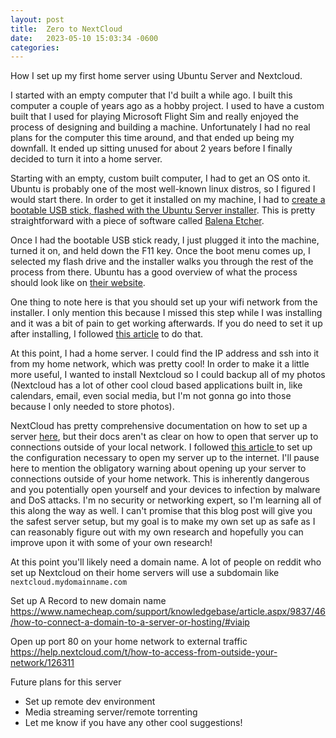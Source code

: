```yaml
---
layout: post
title:  Zero to NextCloud
date:   2023-05-10 15:03:34 -0600
categories:
---
```


How I set up my first home server using Ubuntu Server and Nextcloud.

I started with an empty computer that I'd built a while ago. I built this computer a couple
of years ago as a hobby project. I used to have a custom built that I used for playing
Microsoft Flight Sim and really enjoyed the process of designing and building a machine.
Unfortunately I had no real plans for the computer this time around, and that ended up being my
downfall. It ended up sitting unused for about 2 years before I finally decided to turn
it into a home server.

Starting with an empty, custom built computer, I had to get an OS onto it. Ubuntu is probably
one of the most well-known linux distros, so I figured I would start there. In order to get it
installed on my machine, I had to [create a bootable USB stick, flashed with the Ubuntu Server
installer](https://ubuntu.com/tutorials/create-a-usb-stick-on-macos#1-overview). This is pretty
straightforward with a piece of software called [Balena Etcher](https://www.balena.io/etcher).

Once I had the bootable USB stick ready, I just plugged it into the machine, turned it on, and
held down the F11 key. Once the boot menu comes up, I selected my flash drive and the installer
walks you through the rest of the process from there. Ubuntu has a good overview of what the process
should look like on [their website](https://ubuntu.com/tutorials/install-ubuntu-server#1-overview).

One thing to note here is that you should set up your wifi network from the installer. I only mention
this because I missed this step while I was installing and it was a bit of pain to get working
afterwards. If you do need to set it up after installing, I followed [this article](https://www.makeuseof.com/connect-to-wifi-network-on-ubuntu-server/)
to do that.

At this point, I had a home server. I could find the IP address and ssh into it from my home network,
which was pretty cool! In order to make it a little more useful, I wanted to install Nextcloud so I could
backup all of my photos (Nextcloud has a lot of other cool cloud based applications built in, like calendars, email,
even social media, but I'm not gonna go into those because I only needed to store photos).

NextCloud has pretty comprehensive documentation on how to set up a server
[here](https://www.vultr.com/docs/how-to-install-nextcloud-on-ubuntu-22-04-with-snap/), but their docs aren't
as clear on how to open that server up to connections outside of your local network. I followed [this article
](https://www.vultr.com/docs/how-to-install-nextcloud-on-ubuntu-22-04-with-snap/)
to set up the configuration necessary to open my server up to the internet. I'll pause here to
mention the obligatory warning about opening up your server to connections outside of your home network. This
is inherently dangerous and you potentially open yourself and your devices to infection by malware and
DoS attacks. I'm no security or networking expert, so I'm learning all of this along the way as well. I can't
promise that this blog post will give you the safest server setup, but my goal is to make my own set up as safe
as I can reasonably figure out with my own research and hopefully you can improve upon it with some of your own
research!

At this point you'll likely need a domain name. A lot of people on reddit who set up Nextcloud on their home
servers will use a subdomain like `nextcloud.mydomainname.com`

Set up A Record to new domain name https://www.namecheap.com/support/knowledgebase/article.aspx/9837/46/how-to-connect-a-domain-to-a-server-or-hosting/#viaip

Open up port 80 on your home network to external traffic https://help.nextcloud.com/t/how-to-access-from-outside-your-network/126311

Future plans for this server
- Set up remote dev environment
- Media streaming server/remote torrenting
- Let me know if you have any other cool suggestions!

